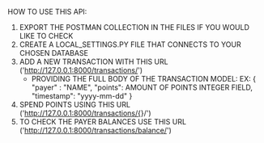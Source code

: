 HOW TO USE THIS API:
1. EXPORT THE POSTMAN COLLECTION IN THE FILES IF YOU WOULD LIKE TO CHECK
2. CREATE A LOCAL_SETTINGS.PY FILE THAT CONNECTS TO YOUR CHOSEN DATABASE
3. ADD A NEW TRANSACTION WITH THIS URL ('http://127.0.0.1:8000/transactions/')
    - PROVIDING THE FULL BODY OF THE TRANSACTION MODEL:
EX: 
    {
        "payer" : "NAME",
        "points": AMOUNT OF POINTS INTEGER FIELD,
        "timestamp": "yyyy-mm-dd"
    }
4. SPEND POINTS USING THIS URL ('http://127.0.0.1:8000/transactions/{<NUMBER-OF-POINTS-HERE>}/')
5. TO CHECK THE PAYER BALANCES USE THIS URL ('http://127.0.0.1:8000/transactions/balance/')
